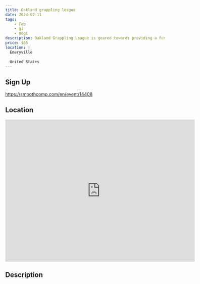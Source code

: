 ```yaml
---
title: Oakland grappling league
date: 2024-02-11
tags:
    - Feb
    - gi 
    - nogi 
description: Oakland Grappling League is geared towards providing a fun competition experience for kids and families
price: $65
location: |
  Emeryville
  
  United States
---
```

## Sign Up
https://smoothcomp.com/en/event/14408

## Location
<iframe src="https://www.google.com/maps/embed?pb=!1m18!1m12!1m3!1d12345.6789!2d-122.2848853!3d37.8345633!2m3!1f0!2f0!3f0!3m2!1i1024!2i768!4f13.1!3m3!1m2!1s0x0%3A0x0!2z37.8345633!5e0!3m2!1sen!2sus!4v1234567890" width="600" height="450" style="border:0;" allowfullscreen="" loading="lazy"></iframe>

## Description
